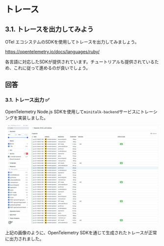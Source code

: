 # トレース

## 3.1. トレースを出力してみよう

OTel エコシステムのSDKを使用してトレースを出力してみましょう。

https://opentelemetry.io/docs/languages/ruby/

各言語に対応したSDKが提供されています。チュートリアルも提供されているため、これに従って進めるのが良いでしょう。

## 回答

### 3.1. トレース出力 ✅
OpenTelemetry Node.js SDKを使用して`minitalk-backend`サービスにトレーシングを実装しました。

![トレース出力結果](7.png)

上記の画像のように、OpenTelemetry SDKを通じて生成されたトレースが正常に出力されました。 
